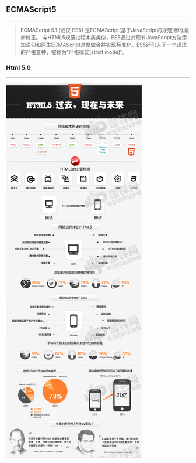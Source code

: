 ## ECMAScript5
---

>ECMAScript 5.1 (或仅 ES5) 是ECMAScript(基于JavaScript的规范)标准最新修正。 与HTML5规范进程本质类似，ES5通过对现有JavaScript方法添加语句和原生ECMAScript对象做合并实现标准化。ES5还引入了一个语法的严格变种，被称为”严格模式(strict mode)”。


### Html 5.0
---

![image](./images/html5-infogra.gif)
